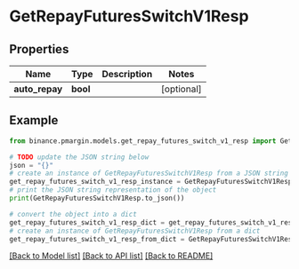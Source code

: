 # GetRepayFuturesSwitchV1Resp


## Properties

Name | Type | Description | Notes
------------ | ------------- | ------------- | -------------
**auto_repay** | **bool** |  | [optional] 

## Example

```python
from binance.pmargin.models.get_repay_futures_switch_v1_resp import GetRepayFuturesSwitchV1Resp

# TODO update the JSON string below
json = "{}"
# create an instance of GetRepayFuturesSwitchV1Resp from a JSON string
get_repay_futures_switch_v1_resp_instance = GetRepayFuturesSwitchV1Resp.from_json(json)
# print the JSON string representation of the object
print(GetRepayFuturesSwitchV1Resp.to_json())

# convert the object into a dict
get_repay_futures_switch_v1_resp_dict = get_repay_futures_switch_v1_resp_instance.to_dict()
# create an instance of GetRepayFuturesSwitchV1Resp from a dict
get_repay_futures_switch_v1_resp_from_dict = GetRepayFuturesSwitchV1Resp.from_dict(get_repay_futures_switch_v1_resp_dict)
```
[[Back to Model list]](../README.md#documentation-for-models) [[Back to API list]](../README.md#documentation-for-api-endpoints) [[Back to README]](../README.md)


